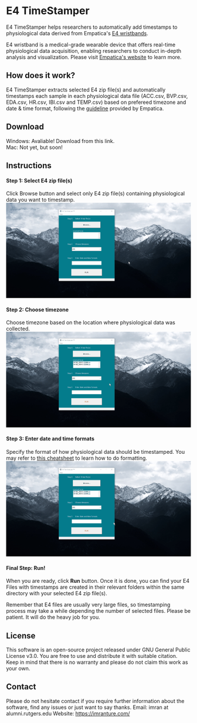 # E4 TimeStamper
E4 TimeStamper helps researchers to automatically add timestamps to physiological data derived from Empatica's [E4 wristbands](https://www.empatica.com/research/e4/).

E4 wristband is a medical-grade wearable device that offers real-time physiological data acquisition, enabling researchers to conduct in-depth analysis and visualization. Please visit [Empatica's website](https://www.empatica.com) to learn more.

## How does it work? 
E4 TimeStamper extracts selected E4 zip file(s) and automatically timestamps each sample in each physiological data file (ACC.csv, BVP.csv, EDA.csv, HR.csv, IBI.csv and TEMP.csv) based on prefereed timezone and date & time format, following the [guideline](https://support.empatica.com/hc/en-us/articles/201608896-Data-export-and-formatting-from-E4-connect-) provided by Empatica.

## Download
Windows: Avaliable! Download from this link.\
Mac: Not yet, but soon!

## Instructions
#### Step 1:  Select E4 zip file(s)
Click Browse button and select only E4 zip file(s) containing physiological data you want to timestamp.
<img src="https://github.com/imranture/E4-TimeStamper/blob/master/instructions/select_e4_zip_files.gif"/>

#### Step 2:  Choose timezone
Choose timezone based on the location where physiological data was collected.
<img src="https://github.com/imranture/E4-TimeStamper/blob/master/instructions/choose_timezone.gif"/>

#### Step 3:  Enter date and time formats
Specify the format of how physiological data should be timestamped. You may refer to [this cheatsheet](https://devhints.io/datetime) to learn how to do formatting.
<img src="https://github.com/imranture/E4-TimeStamper/blob/master/instructions/enter_date_and_time_formats.gif"/>

#### Final Step: Run!
When you are ready, click **Run** button. Once it is done, you can find your E4 Files with timestamps are created in their relevant folders within the same directory with your selected E4 zip file(s).

Remember that E4 files are usually very large files, so timestamping process may take a while depending the number of selected files. Please be patient. It will do the heavy job for you.

## License
This software is an open-source project released under GNU General Public License v3.0. You are free to use and distribute it with suitable citation. Keep in mind that there is no warranty and please do not claim this work as your own.

## Contact
Please do not hesitate contact if you require further information about the software, find any issues or just want to say thanks.
Email: imran at alumni.rutgers.edu
Website: https://imranture.com/
